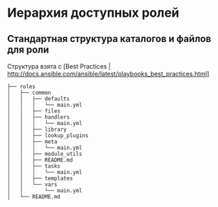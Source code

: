 
# Иерархия доступных ролей
## Стандартная структура каталогов и файлов для роли
Структура взята с [Best Practices | http://docs.ansible.com/ansible/latest/playbooks_best_practices.html]
```
├── roles
│   ├── common
│   │   ├── defaults
│   │   │   └── main.yml
│   │   ├── files
│   │   ├── handlers
│   │   │   └── main.yml
│   │   ├── library
│   │   ├── lookup_plugins
│   │   ├── meta
│   │   │   └── main.yml
│   │   ├── module_utils
│   │   ├── README.md
│   │   ├── tasks
│   │   │   └── main.yml
│   │   ├── templates
│   │   └── vars
│   │       └── main.yml
│   └── README.md
```


